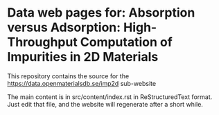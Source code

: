 # Data web pages for: Absorption versus Adsorption: High-Throughput Computation of Impurities in 2D Materials

This repository contains the source for the https://data.openmaterialsdb.se/imp2d sub-website 

The main content is in src/content/index.rst in ReStructuredText format. Just edit that file, and the website will regenerate after a short while.
